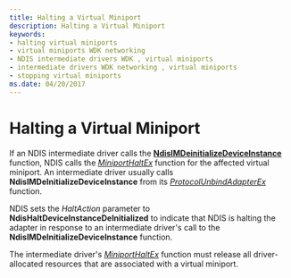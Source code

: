 ```yaml
---
title: Halting a Virtual Miniport
description: Halting a Virtual Miniport
keywords:
- halting virtual miniports
- virtual miniports WDK networking
- NDIS intermediate drivers WDK , virtual miniports
- intermediate drivers WDK networking , virtual miniports
- stopping virtual miniports
ms.date: 04/20/2017
---
```


# Halting a Virtual Miniport





If an NDIS intermediate driver calls the [**NdisIMDeinitializeDeviceInstance**](/windows-hardware/drivers/ddi/ndis/nf-ndis-ndisimdeinitializedeviceinstance) function, NDIS calls the [*MiniportHaltEx*](/windows-hardware/drivers/ddi/ndis/nc-ndis-miniport_halt) function for the affected virtual miniport. An intermediate driver usually calls **NdisIMDeInitializeDeviceInstance** from its [*ProtocolUnbindAdapterEx*](/windows-hardware/drivers/ddi/ndis/nc-ndis-protocol_unbind_adapter_ex) function.

NDIS sets the *HaltAction* parameter to **NdisHaltDeviceInstanceDeInitialized** to indicate that NDIS is halting the adapter in response to an intermediate driver's call to the **NdisIMDeInitializeDeviceInstance** function.

The intermediate driver's [*MiniportHaltEx*](/windows-hardware/drivers/ddi/ndis/nc-ndis-miniport_halt) function must release all driver-allocated resources that are associated with a virtual miniport.

 

